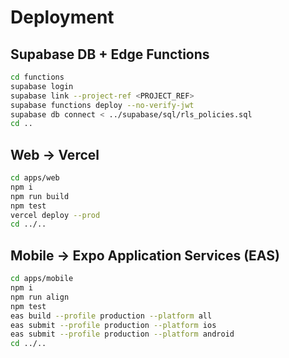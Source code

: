 # Deployment

## Supabase DB + Edge Functions
```bash
cd functions
supabase login
supabase link --project-ref <PROJECT_REF>
supabase functions deploy --no-verify-jwt
supabase db connect < ../supabase/sql/rls_policies.sql
cd ..
```

## Web → Vercel
```bash
cd apps/web
npm i
npm run build
npm test
vercel deploy --prod
cd ../..
```

## Mobile → Expo Application Services (EAS)
```bash
cd apps/mobile
npm i
npm run align
npm test
eas build --profile production --platform all
eas submit --profile production --platform ios
eas submit --profile production --platform android
cd ../..
```

